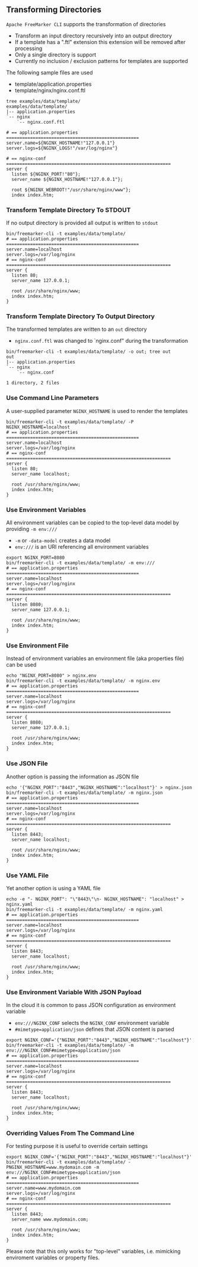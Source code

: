## Transforming Directories

`Apache FreeMarker CLI` supports the transformation of directories

* Transform an input directory recursively into an output directory
* If a template has a ".ftl" extension this extension will be removed after processing
* Only a single directory is support
* Currently no inclusion / exclusion patterns for templates are supported

The following sample files are used

* template/application.properties
* template/nginx/nginx.conf.ftl

```
tree examples/data/template/
examples/data/template/
|-- application.properties
`-- nginx
    `-- nginx.conf.ftl

# == application.properties ==================================================
server.name=${NGINX_HOSTNAME!"127.0.0.1"}
server.logs=${NGINX_LOGS!"/var/log/nginx"}
```

```
# == nginx-conf ==============================================================
server {
  listen ${NGINX_PORT!"80"};
  server_name ${NGINX_HOSTNAME!"127.0.0.1"};

  root ${NGINX_WEBROOT!"/usr/share/nginx/www"};
  index index.htm;
```

### Transform Template Directory To STDOUT

If no output directory is provided all output is written to `stdout`

```
bin/freemarker-cli -t examples/data/template/
# == application.properties ==================================================
server.name=localhost
server.logs=/var/log/nginx
# == nginx-conf ==============================================================
server {
  listen 80;
  server_name 127.0.0.1;

  root /usr/share/nginx/www;
  index index.htm;
}
```

### Transform Template Directory To Output Directory

The transformed templates are written to an `out` directory

* `nginx.conf.ftl` was changed to `nginx.conf" during the transformation

```
bin/freemarker-cli -t examples/data/template/ -o out; tree out
out
|-- application.properties
`-- nginx
    `-- nginx.conf

1 directory, 2 files
```

### Use Command Line Parameters

A user-supplied parameter `NGINX_HOSTNAME` is used to render the templates

```
bin/freemarker-cli -t examples/data/template/ -P NGINX_HOSTNAME=localhost
# == application.properties ==================================================
server.name=localhost
server.logs=/var/log/nginx
# == nginx-conf ==============================================================
server {
  listen 80;
  server_name localhost;

  root /usr/share/nginx/www;
  index index.htm;
}
```

### Use Environment Variables

All environment variables can be copied to the top-level data model by providing `-m env:///`

* `-m` or `-data-model` creates a data model
* `env:///` is an URI referencing all environment variables

```
export NGINX_PORT=8080
bin/freemarker-cli -t examples/data/template/ -m env:///
# == application.properties ==================================================
server.name=localhost
server.logs=/var/log/nginx
# == nginx-conf ==============================================================
server {
  listen 8080;
  server_name 127.0.0.1;

  root /usr/share/nginx/www;
  index index.htm;
}
```

### Use Environment File

Instead of environment variables an environment file (aka properties file) can be used

```
echo "NGINX_PORT=8080" > nginx.env
bin/freemarker-cli -t examples/data/template/ -m nginx.env 
# == application.properties ==================================================
server.name=localhost
server.logs=/var/log/nginx
# == nginx-conf ==============================================================
server {
  listen 8080;
  server_name 127.0.0.1;

  root /usr/share/nginx/www;
  index index.htm;
}
```

### Use JSON File

Another option is passing the information as JSON file

```
echo '{"NGINX_PORT":"8443","NGINX_HOSTNAME":"localhost"}' > nginx.json
bin/freemarker-cli -t examples/data/template/ -m nginx.json 
# == application.properties ==================================================
server.name=localhost
server.logs=/var/log/nginx
# == nginx-conf ==============================================================
server {
  listen 8443;
  server_name localhost;

  root /usr/share/nginx/www;
  index index.htm;
}
```

### Use YAML File

Yet another option is using a YAML file

```
echo -e "- NGINX_PORT": "\"8443\"\n- NGINX_HOSTNAME": "localhost" > nginx.yaml
bin/freemarker-cli -t examples/data/template/ -m nginx.yaml 
# == application.properties ==================================================
server.name=localhost
server.logs=/var/log/nginx
# == nginx-conf ==============================================================
server {
  listen 8443;
  server_name localhost;

  root /usr/share/nginx/www;
  index index.htm;
}
```

### Use Environment Variable With JSON Payload

In the cloud it is common to pass JSON configuration as environment variable

* `env:///NGINX_CONF` selects the `NGINX_CONF` environment variable
* `#mimetype=application/json` defines that JSON content is parsed

```
export NGINX_CONF='{"NGINX_PORT":"8443","NGINX_HOSTNAME":"localhost"}'
bin/freemarker-cli -t examples/data/template/ -m env:///NGINX_CONF#mimetype=application/json
# == application.properties ==================================================
server.name=localhost
server.logs=/var/log/nginx
# == nginx-conf ==============================================================
server {
  listen 8443;
  server_name localhost;

  root /usr/share/nginx/www;
  index index.htm;
}
```

### Overriding Values From The Command Line

For testing purpose it is useful to override certain settings

```
export NGINX_CONF='{"NGINX_PORT":"8443","NGINX_HOSTNAME":"localhost"}'
bin/freemarker-cli -t examples/data/template/ -PNGINX_HOSTNAME=www.mydomain.com -m env:///NGINX_CONF#mimetype=application/json
# == application.properties ==================================================
server.name=www.mydomain.com
server.logs=/var/log/nginx
# == nginx-conf ==============================================================
server {
  listen 8443;
  server_name www.mydomain.com;

  root /usr/share/nginx/www;
  index index.htm;
}
```

Please note that this only works for "top-level" variables, i.e. mimicking enviroment variables or property files. 